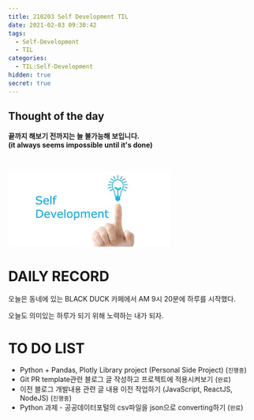 ```yaml
---
title: 210203 Self Development TIL
date: 2021-02-03 09:30:42
tags:
  - Self-Development
  - TIL
categories:
  - TIL:Self-Development
hidden: true
secret: true
---
```


## **Thought of the day**

**끝까지 해보기 전까지는 늘 불가능해 보입니다. <br/> (it always seems impossible until it's done)**

<br/>

![](/images/post_images/self_development_logo.jpg)

# **DAILY RECORD**

오늘은 동네에 있는 BLACK DUCK 카페에서 AM 9시 20분에 하루를 시작했다.

오늘도 의미있는 하루가 되기 위해 노력하는 내가 되자.

# **TO DO LIST**

- Python + Pandas, Plotly Library project (Personal Side Project) (`진행중`)
- Git PR template관련 블로그 글 작성하고 프로젝트에 적용시켜보기 (`완료`)
- 이전 블로그 개발내용 관련 글 내용 이전 작업하기 (JavaScript, ReactJS, NodeJS) (`진행중`)
- Python 과제 - 공공데이터포털의 csv파일을 json으로 converting하기 (`완료`)

<br/>

  <!-- more -->

